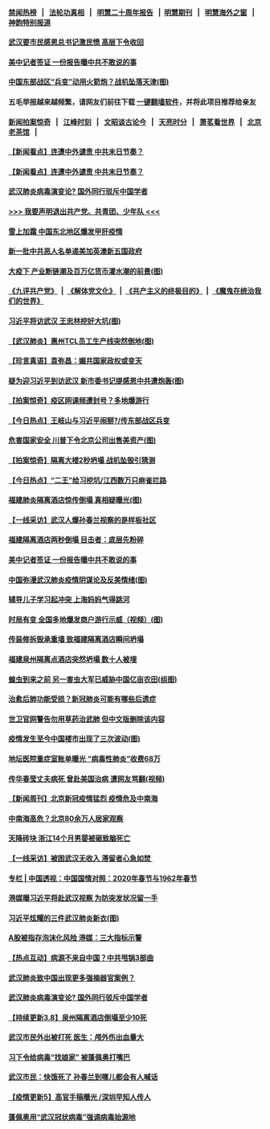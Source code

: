#### [禁闻热榜](热点新闻.md?=0)  &nbsp;&nbsp;|&nbsp;&nbsp; [法轮功真相](https://github.com/gfw-breaker/truth/blob/master/README.md?=0) &nbsp;&nbsp;|&nbsp;&nbsp; [明慧二十周年报告](https://github.com/gfw-breaker/mh-reports/blob/master/README.md?=0) &nbsp;&nbsp;|&nbsp;&nbsp;[明慧期刊](https://github.com/gfw-breaker/mh-qikan) &nbsp;&nbsp;|&nbsp;&nbsp; [明慧海外之窗](https://github.com/gfw-breaker/mh-news/blob/master/README.md?=0) &nbsp;&nbsp;|&nbsp;&nbsp; [神韵特别报道](https://github.com/gfw-breaker/mh-news/blob/master/shenyun.md?=0)
#### [ 武汉要市民感恩总书记激民愤 高层下令收回](https://github.com/gfw-breaker/banned-news/blob/master/pages/nsc413/n11923221.md)
#### [ 美中记者签证 一份报告曝中共不敢说的事](https://github.com/gfw-breaker/banned-news/blob/master/pages/nf4514/n11923242.md)
#### [ 中国东部战区“兵变”动用火箭炮？战机坠落天津(图)](https://github.com/gfw-breaker/banned-news/blob/master/pages/p1/925495.md)
#### 五毛举报越来越频繁，请网友们前往下载 [一键翻墙软件](https://github.com/gfw-breaker/ssr-accounts)，并将此项目推荐给亲友
#### [新闻拍案惊奇](https://github.com/gfw-breaker/banned-news/blob/master/pages/link4.md) &nbsp;&nbsp;|&nbsp;&nbsp; [江峰时刻](https://github.com/gfw-breaker/banned-news/blob/master/pages/link4.md) &nbsp;&nbsp;|&nbsp;&nbsp; [文昭谈古论今](https://github.com/gfw-breaker/banned-news/blob/master/pages/link4.md) &nbsp;&nbsp;|&nbsp;&nbsp; [天亮时分](https://github.com/gfw-breaker/banned-news/blob/master/pages/link4.md) &nbsp;&nbsp;|&nbsp;&nbsp; [萧茗看世界](https://github.com/gfw-breaker/banned-news/blob/master/pages/link4.md) &nbsp;&nbsp;|&nbsp;&nbsp; [北京老茶馆](https://github.com/gfw-breaker/banned-news/blob/master/pages/link4.md) &nbsp;&nbsp;|&nbsp;&nbsp; 
#### [ 【新闻看点】连遭中外谴责 中共末日节奏？](https://github.com/gfw-breaker/banned-news/blob/master/pages/nf4514/n11923402.md)
#### [ 【新闻看点】连遭中外谴责 中共末日节奏？](https://github.com/gfw-breaker/banned-news/blob/master/pages/nsc413/n11923402.md)
#### [ 武汉肺炎病毒演变论? 国外同行驳斥中国学者](https://github.com/gfw-breaker/banned-news/blob/master/pages/nf4514/n11923064.md)
#### [>>> 我要声明退出共产党、共青团、少年队 <<<](https://github.com/begood0513/goodnews/blob/master/quit/letter.md) 
#### [ 雪上加霜 中国东北地区爆发甲肝疫情](https://github.com/gfw-breaker/banned-news/blob/master/pages/nsc413/n11924549.md)
#### [ 新一批中共恶人名单递美加英澳新五国政府](https://github.com/gfw-breaker/banned-news/blob/master/pages/nf4514/n11922727.md)
#### [ 大疫下 产业断链潮及百万亿货币灌水潮的前景(图)](https://github.com/gfw-breaker/banned-news/blob/master/pages/p5/925470.md)
#### [《九评共产党》](https://github.com/begood0513/9ping.md/blob/master/README.md) &nbsp;|&nbsp; [《解体党文化》](../../../../jtdwh.md/blob/master/README.md)  &nbsp;|&nbsp; [《共产主义的终极目的》](../../../../gczydzjmd.md/blob/master/README.md) &nbsp;|&nbsp; [《魔鬼在统治我们的世界》](../../../../mgztzwmdsj.md/blob/master/README.md) 
#### [ 习近平将访武汉 王忠林挖好大坑(图)](https://github.com/gfw-breaker/banned-news/blob/master/pages/p2/925499.md)
#### [ 【武汉肺炎】惠州TCL员工生产线突然倒地(图)](https://github.com/gfw-breaker/banned-news/blob/master/pages/p1/925458.md)
#### [ 【珍言真语】袁弥昌：媚共国家政权或变天](https://github.com/gfw-breaker/banned-news/blob/master/pages/nsc413/n11923199.md)
#### [ 疑为迎习近平到访武汉 新市委书记提感恩中共遭炮轰(图)](https://github.com/gfw-breaker/banned-news/blob/master/pages/p2/925438.md)
#### [ 【拍案惊奇】疫区网课频遭封号？多地爆游行](https://github.com/gfw-breaker/banned-news/blob/master/pages/nsc413/n11921679.md)
#### [ 【今日热点】王岐山与习近平闹掰?/传东部战区兵变](https://github.com/gfw-breaker/banned-news/blob/master/pages/prog204/a102794134.md)
#### [ 危害国家安全 川普下令北京公司出售美资产(图)](https://github.com/gfw-breaker/banned-news/blob/master/pages/p5/925472.md)
#### [ 【拍案惊奇】隔离大楼2秒坍塌 战机坠毁引猜测](https://github.com/gfw-breaker/banned-news/blob/master/pages/nsc413/n11923925.md)
#### [ 【今日热点】“二王”给习挖坑/江西数万只麻雀拦路](https://github.com/gfw-breaker/banned-news/blob/master/pages/prog204/a102794822.md)
#### [ 福建肺炎隔离酒店惊传倒塌 真相疑曝光(图)](https://github.com/gfw-breaker/banned-news/blob/master/pages/p1/925485.md)
#### [ 【一线采访】武汉人爆孙春兰视察的是样板社区](https://github.com/gfw-breaker/banned-news/blob/master/pages/nsc413/n11923069.md)
#### [ 福建隔离酒店两秒倒塌 目击者：底层先粉碎](https://github.com/gfw-breaker/banned-news/blob/master/pages/nsc413/n11923398.md)
#### [ 美中记者签证 一份报告曝中共不敢说的事](https://github.com/gfw-breaker/banned-news/blob/master/pages/nsc413/n11923242.md)
#### [ 中国弥漫武汉肺炎疫情阴谋论及反美情绪(图)](https://github.com/gfw-breaker/banned-news/blob/master/pages/p1/925468.md)
#### [ 辅导儿子学习起冲突 上海妈妈气得跳河](https://github.com/gfw-breaker/banned-news/blob/master/pages/nsc413/n11923809.md)
#### [ 时局有变 全国多地爆发商户游行示威（视频）(图)](https://github.com/gfw-breaker/banned-news/blob/master/pages/p1/925415.md)
#### [ 传装修拆毁承重墙 致福建隔离酒店瞬间坍塌](https://github.com/gfw-breaker/banned-news/blob/master/pages/nsc413/n11923706.md)
#### [ 福建泉州隔离点酒店突然坍塌 数十人被埋](https://github.com/gfw-breaker/banned-news/blob/master/pages/nf4514/n11922826.md)
#### [ 蝗虫到来之前 另一害虫大军已威胁中国亿亩农田(组图)](https://github.com/gfw-breaker/banned-news/blob/master/pages/p1/925396.md)
#### [ 治愈后肺功能受损？新冠肺炎可能有哪些后遗症](https://github.com/gfw-breaker/banned-news/blob/master/pages/nsc413/n11923336.md)
#### [ 世卫官网警告勿用草药治武肺 但中文版删除该内容](https://github.com/gfw-breaker/banned-news/blob/master/pages/prog204/a102794572.md)
#### [ 疫情发生至今中国楼市出现了三次波动(图)](https://github.com/gfw-breaker/banned-news/blob/master/pages/p5/925471.md)
#### [ 地坛医院重症室账单曝光 “病毒性肺炎”收费68万](https://github.com/gfw-breaker/banned-news/blob/master/pages/prog204/a102794356.md)
#### [ 传华春莹丈夫病死 曾赴美国治病 遭网友骂翻(视频)](https://github.com/gfw-breaker/banned-news/blob/master/pages/p1/925466.md)
#### [ 【新闻周刊】北京新冠疫情猛烈 疫情危及中南海](https://github.com/gfw-breaker/banned-news/blob/master/pages/prog204/a102794641.md)
#### [ 中南海高危？北京80余万人居家观察](https://github.com/gfw-breaker/banned-news/blob/master/pages/prog1138/a102794177.md)
#### [ 天降砖块 浙江14个月男婴被砸致脑死亡](https://github.com/gfw-breaker/banned-news/blob/master/pages/nsc413/n11923800.md)
#### [ 【一线采访】被困武汉无收入 滞留者心急如焚 ](https://github.com/gfw-breaker/banned-news/blob/master/pages/nf4514/n11922709.md)
#### [ 专栏 | 中国透视：中国国情对照：2020年春节与1962年春节](https://github.com/gfw-breaker/banned-news/blob/master/pages/zhongguotoushi/panel-02202020115736.md)
#### [ 港媒曝习近平将赴武汉视察 为防突发状况留一手](https://github.com/gfw-breaker/banned-news/blob/master/pages/prog1138/a102793165.md)
#### [ 习近平炫耀的三件武汉肺炎新衣(图)](https://github.com/gfw-breaker/banned-news/blob/master/pages/p4/925419.md)
#### [ A股被指存泡沫化风险 港媒：三大指标示警](https://github.com/gfw-breaker/banned-news/blob/master/pages/nsc413/n11923886.md)
#### [ 【热点互动】病源不来自中国？中共甩锅3部曲](https://github.com/gfw-breaker/banned-news/blob/master/pages/nsc413/n11923404.md)
#### [ 武汉肺炎致中国出现更多强摘器官案例？](https://github.com/gfw-breaker/banned-news/blob/master/pages/nsc413/n11923089.md)
#### [ 武汉肺炎病毒演变论? 国外同行驳斥中国学者](https://github.com/gfw-breaker/banned-news/blob/master/pages/nsc413/n11923064.md)
#### [ 【持续更新3.8】泉州隔离酒店倒塌至少10死](https://github.com/gfw-breaker/banned-news/blob/master/pages/nf4514/n11923562.md)
#### [ 武汉市民外出被打死 医生：颅外伤出血量大](https://github.com/gfw-breaker/banned-news/blob/master/pages/nf4514/n11921303.md)
#### [ 习下令给病毒“找娘家” 被蓬佩奥打嘴巴](https://github.com/gfw-breaker/banned-news/blob/master/pages/prog204/a102794710.md)
#### [ 武汉市民：快饿死了 孙春兰到哪儿都会有人喊话](https://github.com/gfw-breaker/banned-news/blob/master/pages/prog204/a102794521.md)
#### [ 【疫情更新5】高官手稿曝光 /深圳早知人传人](https://github.com/gfw-breaker/banned-news/blob/master/pages/prog204/a102790269.md)
#### [ 蓬佩奥用“武汉冠状病毒”强调病毒始源地](https://github.com/gfw-breaker/banned-news/blob/master/pages/nsc413/n11923252.md)
